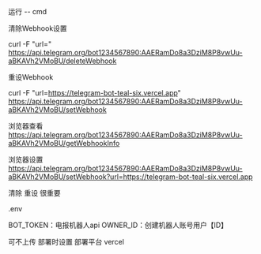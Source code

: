 运行 -- cmd

清除Webhook设置

curl -F "url=" https://api.telegram.org/bot1234567890:AAERamDo8a3DziM8P8vwUu-aBKAVh2VMoBU/deleteWebhook

重设Webhook

curl -F "url=https://telegram-bot-teal-six.vercel.app" https://api.telegram.org/bot1234567890:AAERamDo8a3DziM8P8vwUu-aBKAVh2VMoBU/setWebhook

浏览器查看
https://api.telegram.org/bot1234567890:AAERamDo8a3DziM8P8vwUu-aBKAVh2VMoBU/getWebhookInfo

浏览器设置
https://api.telegram.org/bot1234567890:AAERamDo8a3DziM8P8vwUu-aBKAVh2VMoBU/setWebhook?url=https://telegram-bot-teal-six.vercel.app


清除  重设  很重要

.env 

BOT_TOKEN：电报机器人api
OWNER_ID：创建机器人账号用户【ID】

可不上传 部署时设置  部署平台 vercel
